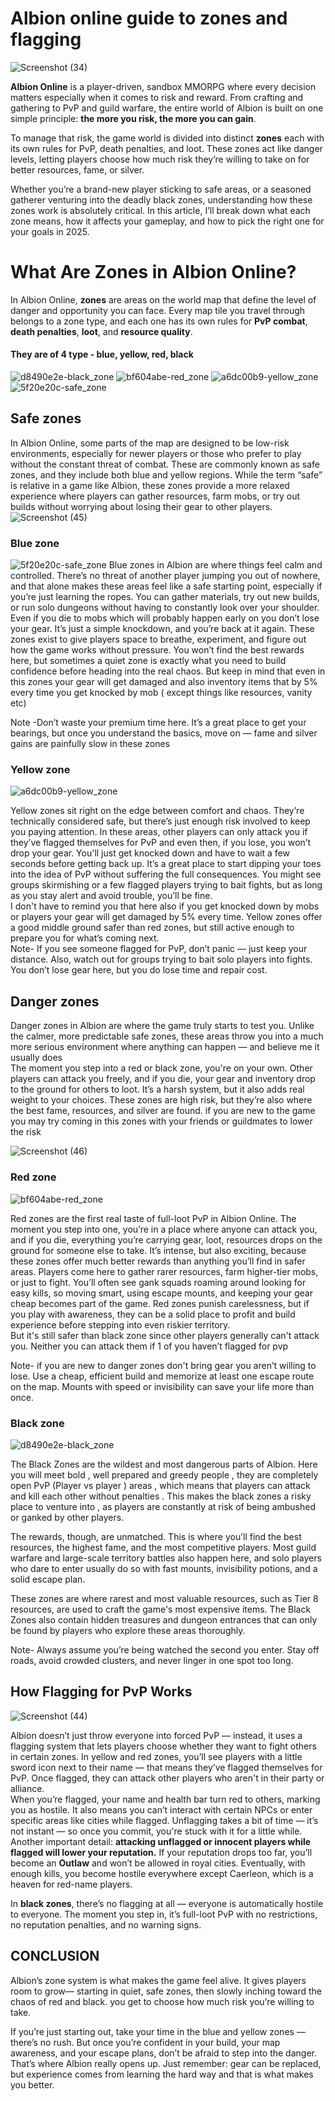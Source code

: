 <!--
title: "Albion Online Guide to Zones and Flagging"
summary: "A comprehensive guide to Albion Online's zone system, including blue, yellow, red, and black zones, and how the flagging system works for PvP."
author: "Akaashi"
createdAt: "2025-06-27"
updatedAt: "2025-06-27"
category: "tutorial"
tags: ["albion-online", "zones", "flagging", "pvp", "game-mechanics"]
-->

# Albion online guide to zones and flagging

![Screenshot (34)](https://cdn.albionfreemarket.com/AlbionFreeMarketTutorials/tutorials/mechanics/zones-flagging/image1.png)

**Albion Online** is a player-driven, sandbox MMORPG where every decision matters especially when it comes to risk and reward. From crafting and gathering to PvP and guild warfare, the entire world of Albion is built on one simple principle: **the more you risk, the more you can gain**.

To manage that risk, the game world is divided into distinct **zones** each with its own rules for PvP, death penalties, and loot. These zones act like danger levels, letting players choose how much risk they’re willing to take on for better resources, fame, or silver.

Whether you’re a brand-new player sticking to safe areas, or a seasoned gatherer venturing into the deadly black zones, understanding how these zones work is absolutely critical. In this article, I’ll break down what each zone means, how it affects your gameplay, and how to pick the right one for your goals in 2025\.

# What Are Zones in Albion Online?

In Albion Online, **zones** are areas on the world map that define the level of danger and opportunity you can face. Every map tile you travel through belongs to a zone type, and each one has its own rules for **PvP combat**, **death penalties**, **loot**, and **resource quality**.

#### They are of 4 type \- blue, yellow, red, black

![d8490e2e-black_zone](https://cdn.albionfreemarket.com/AlbionFreeMarketTutorials/tutorials/mechanics/zones-flagging/image2.png)
![bf604abe-red_zone](https://cdn.albionfreemarket.com/AlbionFreeMarketTutorials/tutorials/mechanics/zones-flagging/image3.png)
![a6dc00b9-yellow_zone](https://cdn.albionfreemarket.com/AlbionFreeMarketTutorials/tutorials/mechanics/zones-flagging/image4.png)
![5f20e20c-safe_zone](https://cdn.albionfreemarket.com/AlbionFreeMarketTutorials/tutorials/mechanics/zones-flagging/image5.png)

## Safe zones

In Albion Online, some parts of the map are designed to be low-risk environments, especially for newer players or those who prefer to play without the constant threat of combat. These are commonly known as safe zones, and they include both blue and yellow regions. While the term “safe” is relative in a game like Albion, these zones provide a more relaxed experience where players can gather resources, farm mobs, or try out builds without worrying about losing their gear to other players.  
![Screenshot (45)](https://cdn.albionfreemarket.com/AlbionFreeMarketTutorials/tutorials/mechanics/zones-flagging/image6.png)

### **Blue zone**

![5f20e20c-safe_zone](https://cdn.albionfreemarket.com/AlbionFreeMarketTutorials/tutorials/mechanics/zones-flagging/image7.png)
Blue zones in Albion are where things feel calm and controlled. There’s no threat of another player jumping you out of nowhere, and that alone makes these areas feel like a safe starting point, especially if you’re just learning the ropes. You can gather materials, try out new builds, or run solo dungeons without having to constantly look over your shoulder. Even if you die to mobs which will probably happen early on you don’t lose your gear. It’s just a simple knockdown, and you’re back at it again. These zones exist to give players space to breathe, experiment, and figure out how the game works without pressure. You won’t find the best rewards here, but sometimes a quiet zone is exactly what you need to build confidence before heading into the real chaos. But keep in mind that even in this zones your gear will get damaged and also inventory items that by 5% every time you get knocked by mob ( except things like resources, vanity etc)

Note \-Don’t waste your premium time here. It’s a great place to get your bearings, but once you understand the basics, move on — fame and silver gains are painfully slow in these zones

### **Yellow zone**

![a6dc00b9-yellow_zone](https://cdn.albionfreemarket.com/AlbionFreeMarketTutorials/tutorials/mechanics/zones-flagging/image8.png)

Yellow zones sit right on the edge between comfort and chaos. They’re technically considered safe, but there’s just enough risk involved to keep you paying attention. In these areas, other players can only attack you if they’ve flagged themselves for PvP and even then, if you lose, you won’t drop your gear. You'll just get knocked down and have to wait a few seconds before getting back up. It’s a great place to start dipping your toes into the idea of PvP without suffering the full consequences. You might see groups skirmishing or a few flagged players trying to bait fights, but as long as you stay alert and avoid trouble, you’ll be fine.  
I don't have to remind you that here also if you get knocked down by mobs or players your gear will get damaged by 5% every time. Yellow zones offer a good middle ground safer than red zones, but still active enough to prepare you for what’s coming next.  
Note- If you see someone flagged for PvP, don’t panic — just keep your distance. Also, watch out for groups trying to bait solo players into fights. You don’t lose gear here, but you do lose time and repair cost.

## Danger zones

Danger zones in Albion are where the game truly starts to test you. Unlike the calmer, more predictable safe zones, these areas throw you into a much more serious environment where anything can happen — and believe me it usually does  
The moment you step into a red or black zone, you're on your own. Other players can attack you freely, and if you die, your gear and inventory drop to the ground for others to loot. It’s a harsh system, but it also adds real weight to your choices. These zones are high risk, but they’re also where the best fame, resources, and silver are found. if you are new to the game you may try coming in this zones with your friends or guildmates to lower the risk

![Screenshot (46)](https://cdn.albionfreemarket.com/AlbionFreeMarketTutorials/tutorials/mechanics/zones-flagging/image9.png)

### **Red zone**

![bf604abe-red_zone](https://cdn.albionfreemarket.com/AlbionFreeMarketTutorials/tutorials/mechanics/zones-flagging/image10.png)

Red zones are the first real taste of full-loot PvP in Albion Online. The moment you step into one, you’re in a place where anyone can attack you, and if you die, everything you’re carrying gear, loot, resources drops on the ground for someone else to take. It’s intense, but also exciting, because these zones offer much better rewards than anything you’ll find in safer areas. Players come here to gather rarer resources, farm higher-tier mobs, or just to fight. You’ll often see gank squads roaming around looking for easy kills, so moving smart, using escape mounts, and keeping your gear cheap becomes part of the game. Red zones punish carelessness, but if you play with awareness, they can be a solid place to profit and build experience before stepping into even riskier territory.  
But it's still safer than black zone since other players generally can't attack you. Neither you can attack them if 1 of you haven’t flagged for pvp

Note- if you are new to danger zones don't bring gear you aren’t willing to lose. Use a cheap, efficient build and memorize at least one escape route on the map. Mounts with speed or invisibility can save your life more than once.

### **Black zone**

![d8490e2e-black_zone](https://cdn.albionfreemarket.com/AlbionFreeMarketTutorials/tutorials/mechanics/zones-flagging/image11.png)

The Black Zones are the wildest and most dangerous parts of Albion. Here you will meet bold , well prepared and greedy people , they are completely open PvP (Player vs player ) areas , which means that players can attack and kill each other without penalties . This makes the black zones a risky place to venture into , as players are constantly at risk of being ambushed or ganked by other players.

The rewards, though, are unmatched. This is where you’ll find the best resources, the highest fame, and the most competitive players. Most guild warfare and large-scale territory battles also happen here, and solo players who dare to enter usually do so with fast mounts, invisibility potions, and a solid escape plan.

These zones are where rarest and most valuable resources, such as Tier 8 resources, are used to craft the game's most expensive items. The Black Zones also contain hidden treasures and dungeon entrances that can only be found by players who explore these areas thoroughly.

Note- Always assume you’re being watched the second you enter. Stay off roads, avoid crowded clusters, and never linger in one spot too long.

## How Flagging for PvP Works

![Screenshot (44)](https://cdn.albionfreemarket.com/AlbionFreeMarketTutorials/tutorials/mechanics/zones-flagging/image12.png)

Albion doesn’t just throw everyone into forced PvP — instead, it uses a flagging system that lets players choose whether they want to fight others in certain zones. In yellow and red zones, you’ll see players with a little sword icon next to their name — that means they’ve flagged themselves for PvP. Once flagged, they can attack other players who aren't in their party or alliance.  
When you’re flagged, your name and health bar turn red to others, marking you as hostile. It also means you can’t interact with certain NPCs or enter specific areas like cities while flagged. Unflagging takes a bit of time — it’s not instant — so once you commit, you're stuck with it for a little while.  
Another important detail: **attacking unflagged or innocent players while flagged will lower your reputation.** If your reputation drops too far, you’ll become an **Outlaw** and won’t be allowed in royal cities. Eventually, with enough kills, you become hostile everywhere except Caerleon, which is a heaven for red-name players.

In **black zones**, there’s no flagging at all — everyone is automatically hostile to everyone. The moment you step in, it’s full-loot PvP with no restrictions, no reputation penalties, and no warning signs.

## CONCLUSION

Albion’s zone system is what makes the game feel alive. It gives players room to grow— starting in quiet, safe zones, then slowly inching toward the chaos of red and black. you get to choose how much risk you’re willing to take.

If you’re just starting out, take your time in the blue and yellow zones — there’s no rush. But once you’re confident in your build, your map awareness, and your escape plans, don’t be afraid to step into the danger. That’s where Albion really opens up. Just remember: gear can be replaced, but experience comes from learning the hard way and that is what makes you better.
